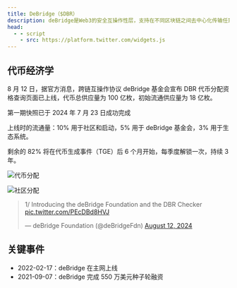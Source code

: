 ```yaml
---
title: DeBridge（$DBR）
description: deBridge是Web3的安全互操作性层，支持在不同区块链之间去中心化传输任意消息和值。跨链交易的验证由独立验证者组成的网络执行，这些验证者由deBridge治理选出并为deBridge治理工作。验证器维护区块链基础设施，每个验证器运行一个deBridge节点来签署通过不同区块链上的deBridge智能合约的所有交易。
head:
  - - script
    - src: https://platform.twitter.com/widgets.js
---
```


<PageHeader
  logo="/images/deBridge/logo.png"
  coverImg="/images/deBridge/cover.jpeg"
  :links="links"
/>

## 代币经济学

<CoinModel :coinFinance="coinFinance" />

8 月 12 日，据官方消息，跨链互操作协议 deBridge 基金会宣布 DBR 代币分配资格查询页面已上线，代币总供应量为 100 亿枚，初始流通供应量为 18 亿枚。

第一期快照已于 2024 年 7 月 23 日成功完成

上线时的流通量：10% 用于社区和启动，5% 用于 deBridge 基金会，3% 用于生态系统。

剩余的 82% 将在代币生成事件（TGE）后 6 个月开始，每季度解锁一次，持续 3 年。

![代币分配](/images/deBridge/token.jpeg)

![社区分配](/images/deBridge/community.jpeg)

<blockquote class="twitter-tweet"><p lang="en" dir="ltr">1/ Introducing the deBridge Foundation and the DBR Checker <a href="https://t.co/PEcDBd8HVJ">pic.twitter.com/PEcDBd8HVJ</a></p>&mdash; deBridge Foundation (@deBridgeFdn) <a href="https://twitter.com/deBridgeFdn/status/1822969227550298196?ref_src=twsrc%5Etfw">August 12, 2024</a></blockquote>

## 关键事件

- 2022-02-17：deBridge 在主网上线
- 2021-09-07：deBridge 完成 550 万美元种子轮融资

<script setup>
const links = [
  { name: 'debridge.finance', url: 'https://debridge.finance/' },
  { name: 'Doc', url: 'https://docs.debridge.finance/' },
  { name: 'DApp', url: 'https://app.debridge.finance/' },
  { name: 'X', url: 'https://x.com/deBridgeFinance' },
  { name: 'Discord', url: 'https://discord.com/invite/debridge' },
  { name: 'Claim', url: 'https://debridge.foundation/' },
]
const coinFinance = [
  { label: '最大供应量', value: '10,000,000,000', },
  { label: '初始供应量', value: '1,800,000,000', },
  { label: '第一季空投', value: '17,500,000', },
]
</script>

<style module>
</style>
